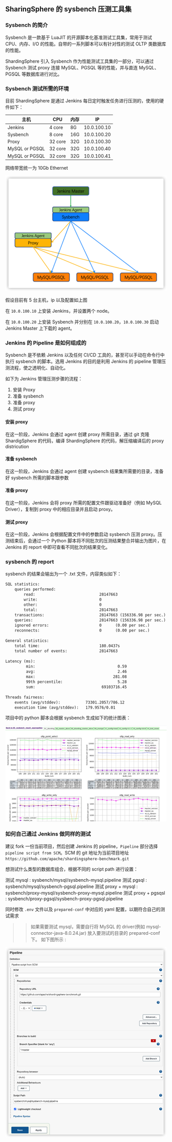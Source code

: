 ## SharingSphere 的 sysbench 压测工具集


### Sysbench 的简介

Sysbench 是一款基于 LuaJIT 的开源脚本化基准测试工具集，常用于测试 CPU、内存、I/O 的性能。自带的一系列脚本可以有针对性的测试 OLTP 类数据库的性能。

ShardingSphere 引入 Sysbench 作为性能测试工具集的一部分，可以通过 Sysbench 测试 proxy 连接 MySQL、PGSQL 等的性能，并与直连 MySQL、PGSQL 等数据库进行对比。

### Sysbench 测试所需的环境

目前 ShardingSphere 是通过 Jenkins 每日定时触发任务进行压测的，使用的硬件如下：

| 主机      | CPU     | 内存 | IP |
| ------   | ------  | ---  | --- |
| Jenkins  | 4 core  | 8G   | 10.0.100.10 |
| Sysbench | 8 core  | 16G  | 10.0.100.20 |
| Proxy    | 32 core | 32G | 10.0.100.30 |
| MySQL or PGSQL | 32 core | 32G  | 10.0.100.40 |
| MySQL or PGSQL | 32 core | 32G  | 10.0.100.41 |

网络带宽统一为 10Gb Ethernet

![](resources/image/sysbench-distributed-arch.png)

假设目前有 5 台主机，ip 以及配置如上图

在 `10.0.100.10` 上安装 Jenkins，并设置两个 node。

在 `10.0.100.20` 上安装 Sysbench 并分别在 `10.0.100.20`，`10.0.100.30` 启动 Jenkins Master 上下载的 agent。


### Jenkins 的 Pipeline 是如何组成的

Sysbench 是不依赖 Jenkins 以及任何 CI/CD 工具的，甚至可以手动在命令行中执行 sysbench 的脚本。选用 Jenkins 的目的是利用 Jenkins 的 pipeline 管理压测流程，使之透明化、自动化。

如下为 Jenkins 管理压测步骤的流程：

  1. 安装 Proxy
  2. 	准备 sysbench
  3. 准备 proxy
  4. 测试 proxy

#### 安装 proxy

在这一阶段，Jenkins 会通过 agent 创建 proxy 所需目录，通过 git 克隆 ShardigSphere 的代码，编译 ShardingSphere 的代码，解压缩编译后的 proxy districution

#### 准备 sysbench

在这一阶段，Jenkins 会通过 agent 创建 sysbench 结果集所需要的目录，准备好 sysbench 所需的脚本跟参数

#### 准备 proxy
 
在这一阶段，Jenkins 会将 proxy 所需的配置文件跟驱动准备好（例如 MySQL Driver），复制到 proxy 中的相应目录并且启动 proxy。

#### 测试 proxy

在这一阶段，Jenkins 会根据配置文件中的参数启动 sysbench 压测 proxy。压测结束后，会通过一个 Python 脚本将不同批次的压测结果整合并输出为图片，在 Jenkins 的 report 中即可查看不同批次的结果变化。

### sysbench 的 report

sysbench 的结果会输出为一个 .txt 文件，内容类似如下：

```
SQL statistics:
    queries performed:
        read:                            28147663
        write:                           0
        other:                           0
        total:                           28147663
    transactions:                        28147663 (156336.98 per sec.)
    queries:                             28147663 (156336.98 per sec.)
    ignored errors:                      0      (0.00 per sec.)
    reconnects:                          0      (0.00 per sec.)

General statistics:
    total time:                          180.0437s
    total number of events:              28147663

Latency (ms):
         min:                                    0.59
         avg:                                    2.46
         max:                                  281.08
         99th percentile:                        5.28
         sum:                             69103716.45

Threads fairness:
    events (avg/stddev):           73301.2057/786.12
    execution time (avg/stddev):   179.9576/0.01
```

项目中的 python 脚本会根据 sysbench 生成如下的统计图表：

![](resources/image/sysbench_result_img.png)

### 如何自己通过 Jenkins 做同样的测试

建议 fork 一份当前项目，然后创建 Jenkins 的 pipeline，`Pipeline` 部分选择 `pipeline script from SCM`。SCM 的 git 地址为当前项目地址 `https://github.com/apache/shardingsphere-benchmark.git`

想测试什么类型的数据库组合，根据不同的 script path 进行设置：

测试 mysql : sysbench/mysql/sysbench-mysql.pipeline
测试 pgsql : sysbench/mysql/sysbench-pgsql.pipeline
测试 proxy + mysql : sysbench/proxy-mysql/sysbench-proxy-mysql.pipeline
测试 proxy + pgsqsl : sysbench/proxy-pgsql/sysbench-proxy-pgsql.pipeline

同时修改 `.env` 文件以及 `prepared-conf` 中对应的 yaml 配置，以期符合自己的测试需求
>> 如果需要测试 mysql，需要自行将 MySQL 的 driver(例如 mysql-connector-java-8.0.24.jar) 放入要测试的目录的 prepared-conf 下。
如下图所示 : 

![](resources/image/jenkins-sysbench-pipeline.png)